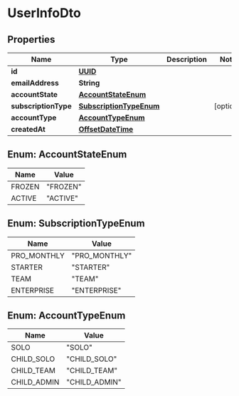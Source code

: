

# UserInfoDto

## Properties

Name | Type | Description | Notes
------------ | ------------- | ------------- | -------------
**id** | [**UUID**](UUID) |  | 
**emailAddress** | **String** |  | 
**accountState** | [**AccountStateEnum**](#AccountStateEnum) |  | 
**subscriptionType** | [**SubscriptionTypeEnum**](#SubscriptionTypeEnum) |  |  [optional]
**accountType** | [**AccountTypeEnum**](#AccountTypeEnum) |  | 
**createdAt** | [**OffsetDateTime**](OffsetDateTime) |  | 



## Enum: AccountStateEnum

Name | Value
---- | -----
FROZEN | &quot;FROZEN&quot;
ACTIVE | &quot;ACTIVE&quot;



## Enum: SubscriptionTypeEnum

Name | Value
---- | -----
PRO_MONTHLY | &quot;PRO_MONTHLY&quot;
STARTER | &quot;STARTER&quot;
TEAM | &quot;TEAM&quot;
ENTERPRISE | &quot;ENTERPRISE&quot;



## Enum: AccountTypeEnum

Name | Value
---- | -----
SOLO | &quot;SOLO&quot;
CHILD_SOLO | &quot;CHILD_SOLO&quot;
CHILD_TEAM | &quot;CHILD_TEAM&quot;
CHILD_ADMIN | &quot;CHILD_ADMIN&quot;



